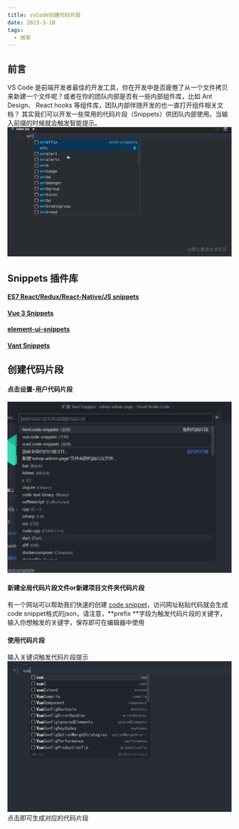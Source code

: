 ```yaml
---
title: vsCode创建代码片段
date: 2023-3-10
tags:
  - 效率
---
```


## 前言

VS Code 是前端开发者最佳的开发工具，你在开发中是否疲倦了从一个文件拷贝来新建一个文件呢？或者在你的团队内部是否有一些内部组件库，比如 Ant Design、 React hooks 等组件库，团队内部伴随开发的也一直打开组件相关文档？
其实我们可以开发一些常用的代码片段（Snippets）供团队内部使用。当输入前缀的时候就会触发智能提示。
![](./images/53d38179ba45463892c9ae32bf80c8ae~tplv-k3u1fbpfcp-zoom-in-crop-mark_4536_0_0_0.awebp)

## Snippets 插件库

#### [ES7 React/Redux/React-Native/JS snippets](https://marketplace.visualstudio.com/items?itemName=dsznajder.es7-react-js-snippets)

#### [Vue 3 Snippets](https://marketplace.visualstudio.com/items?itemName=hollowtree.vue-snippets)

#### [element-ui-snippets](https://marketplace.visualstudio.com/items?itemName=SS.element-ui-snippets)

#### [Vant Snippets](https://marketplace.visualstudio.com/items?itemName=fishku.vant-snippets)

## 创建代码片段

#### 点击设置-用户代码片段

![image.png](./images/image01.png)

#### 新建全局代码片段文件or新建项目文件夹代码片段

有一个网站可以帮助我们快速的创建 [code snippet](https://snippet-generator.app/)，访问网址粘贴代码就会生成code snippet格式的json，请注意，**prefix **字段为触发代码片段的关键字，输入你想触发的关键字，保存即可在编辑器中使用

#### 使用代码片段

输入关键词触发代码片段提示
![image.png](./images/image02.png)
点击即可生成对应的代码片段
